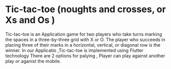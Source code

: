 # Tic-tac-toe (noughts and crosses, or Xs and Os )
Tic-tac-toe is an Application game for two players who take turns marking the spaces in a three-by-three grid with X or O. 
The player who succeeds in placing three of their marks in a horizontal, vertical, or diagonal row is the winner.
In our Applicatio ,Tic-tac-toe is implemented using Flutter technology 
There are 2 options for palying , Player can play against another play or aganist the mobile.
